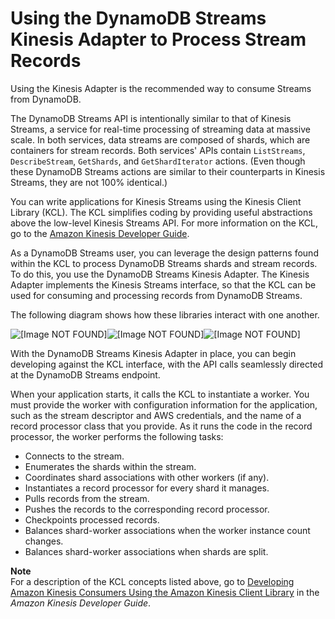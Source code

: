 # Using the DynamoDB Streams Kinesis Adapter to Process Stream Records<a name="Streams.KCLAdapter"></a>

Using the Kinesis Adapter is the recommended way to consume Streams from DynamoDB\.

The DynamoDB Streams API is intentionally similar to that of Kinesis Streams, a service for real\-time processing of streaming data at massive scale\. In both services, data streams are composed of shards, which are containers for stream records\. Both services' APIs contain `ListStreams`, `DescribeStream`, `GetShards`, and `GetShardIterator` actions\. \(Even though these DynamoDB Streams actions are similar to their counterparts in Kinesis Streams, they are not 100% identical\.\)

You can write applications for Kinesis Streams using the Kinesis Client Library \(KCL\)\. The KCL simplifies coding by providing useful abstractions above the low\-level Kinesis Streams API\. For more information on the KCL, go to the [Amazon Kinesis Developer Guide](https://docs.aws.amazon.com/kinesis/latest/dev/developing-consumers-with-kcl.html)\.

As a DynamoDB Streams user, you can leverage the design patterns found within the KCL to process DynamoDB Streams shards and stream records\. To do this, you use the DynamoDB Streams Kinesis Adapter\. The Kinesis Adapter implements the Kinesis Streams interface, so that the KCL can be used for consuming and processing records from DynamoDB Streams\.

The following diagram shows how these libraries interact with one another\.

![\[Image NOT FOUND\]](http://docs.aws.amazon.com/amazondynamodb/latest/developerguide/images/streams-kinesis-adapter.png)![\[Image NOT FOUND\]](http://docs.aws.amazon.com/amazondynamodb/latest/developerguide/)![\[Image NOT FOUND\]](http://docs.aws.amazon.com/amazondynamodb/latest/developerguide/)

With the DynamoDB Streams Kinesis Adapter in place, you can begin developing against the KCL interface, with the API calls seamlessly directed at the DynamoDB Streams endpoint\.

When your application starts, it calls the KCL to instantiate a worker\. You must provide the worker with configuration information for the application, such as the stream descriptor and AWS credentials, and the name of a record processor class that you provide\. As it runs the code in the record processor, the worker performs the following tasks:
+ Connects to the stream\.
+ Enumerates the shards within the stream\.
+ Coordinates shard associations with other workers \(if any\)\.
+ Instantiates a record processor for every shard it manages\.
+ Pulls records from the stream\.
+ Pushes the records to the corresponding record processor\.
+ Checkpoints processed records\.
+ Balances shard\-worker associations when the worker instance count changes\.
+ Balances shard\-worker associations when shards are split\.

**Note**  
For a description of the KCL concepts listed above, go to [Developing Amazon Kinesis Consumers Using the Amazon Kinesis Client Library](https://docs.aws.amazon.com/kinesis/latest/dev/developing-consumers-with-kcl.html) in the *Amazon Kinesis Developer Guide*\.